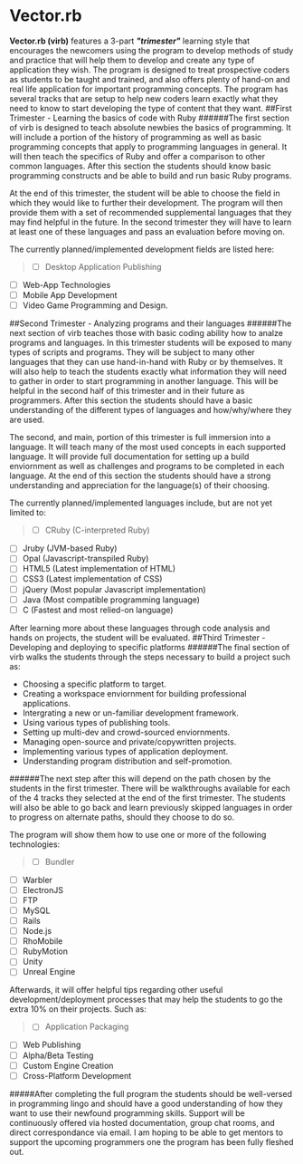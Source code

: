 # Vector.rb
**Vector.rb (virb)** features a 3-part ***"trimester"*** learning style that encourages the newcomers using the program to develop methods of study and practice that will help them to develop and create any type of application they wish. The program is designed to treat prospective coders as students to be taught and trained, and also offers plenty of hand-on and real life application for important programming concepts. The program has several tracks that are setup to help new coders learn exactly what they need to know to start developing the type of content that they want.
##First Trimester - Learning the basics of code with Ruby
######The first section of virb is designed to teach absolute newbies the basics of programming.
It will include a portion of the history of programming as well as basic programming concepts that apply to programming languages in general. It will then teach the specifics of Ruby and offer a comparison to other common languages. After this section the students should know basic programming constructs and be able to build and run basic Ruby programs.

At the end of this trimester, the student will be able to choose the field in which they would like to further their development. The program will then provide them with a set of recommended supplemental languages that they may find helpful in the future. In the second trimester they will have to learn at least one of these languages and pass an evaluation before moving on.

The currently planned/implemented development fields are listed here:
>- [ ] Desktop Application Publishing
- [ ] Web-App Technologies
- [ ] Mobile App Development
- [ ] Video Game Programming and Design.
  
##Second Trimester - Analyzing programs and their languages
######The next section of virb teaches those with basic coding ability how to analze programs and languages.
In this trimester students will be exposed to many types of scripts and programs. They will be subject to many other languages that they can use hand-in-hand with Ruby or by themselves. It will also help to teach the students exactly what information they will need to gather in order to start programming in another language. This will be helpful in the second half of this trimester and in their future as programmers. After this section the students should have a basic understanding of the different types of languages and how/why/where they are used.

The second, and main, portion of this trimester is full immersion into a language. It will teach many of the most used concepts in each supported language. It will provide full documentation for setting up a build enviornment as well as challenges and programs to be completed in each language. At the end of this section the students should have a strong understanding and appreciation for the language(s) of their choosing.

The currently planned/implemented languages include, but are not yet limited to:
>- [ ] CRuby (C-interpreted Ruby)
- [ ] Jruby (JVM-based Ruby)
- [ ] Opal (Javascript-transpiled Ruby)
- [ ] HTML5 (Latest implementation of HTML)
- [ ] CSS3 (Latest implementation of CSS)
- [ ] jQuery (Most popular Javascript implementation)
- [ ] Java (Most compatible programming language)
- [ ] C (Fastest and most relied-on language)

After learning more about these languages through code analysis and hands on projects, the student will be evaluated.
##Third Trimester - Developing and deploying to specific platforms
######The final section of virb walks the students through the steps necessary to build a project such as:
- Choosing a specific platform to target.
- Creating a workspace enviornment for building professional applications.
- Intergrating a new or un-familiar development framework.
- Using various types of publishing tools.
- Setting up multi-dev and crowd-sourced enviornments.
- Managing open-source and private/copywritten projects.
- Implementing various types of application deployment. 
- Understanding program distribution and self-promotion.

######The next step after this will depend on the path chosen by the students in the first trimester. 
There will be walkthroughs available for each of the 4 tracks they selected at the end of the first trimester. The students will also be able to go back and learn previously skipped languages in order to progress on alternate paths, should they choose to do so.

The program will show them how to use one or more of the following technologies:
>- [ ] Bundler
- [ ] Warbler
- [ ] ElectronJS
- [ ] FTP
- [ ] MySQL
- [ ] Rails
- [ ] Node.js
- [ ] RhoMobile
- [ ] RubyMotion
- [ ] Unity
- [ ] Unreal Engine

Afterwards, it will offer helpful tips regarding other useful development/deployment processes that may help the students to go the extra 10% on their projects. Such as:
>- [ ] Application Packaging
- [ ] Web Publishing
- [ ] Alpha/Beta Testing
- [ ] Custom Engine Creation
- [ ] Cross-Platform Development

#####After completing the full program the students should be well-versed in programming lingo and should have a good understanding of how they want to use their newfound programming skills. Support will be continuously offered via hosted documentation, group chat rooms, and direct correspondance via email. I am hoping to be able to get mentors to support the upcoming programmers one the program has been fully fleshed out.
